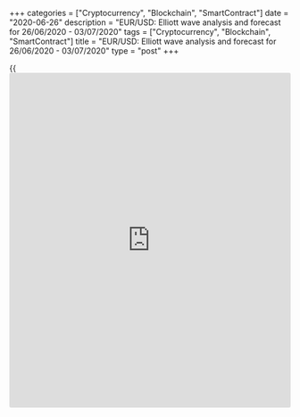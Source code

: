 +++
categories = ["Cryptocurrency", "Blockchain", "SmartContract"]
date = "2020-06-26"
description = "EUR/USD: Elliott wave analysis and forecast for 26/06/2020 - 03/07/2020"
tags = ["Cryptocurrency", "Blockchain", "SmartContract"]
title = "EUR/USD: Elliott wave analysis and forecast for 26/06/2020 - 03/07/2020"
type = "post"
+++

{{<iframe id="large-banner" src="https://www.bounty.group/#slide=15.0" width="100%" height="600" scrolling="no" style="border: 0px solid rgb(216, 221, 230); border-radius: 3px;">}}

June 26, 2020

June 26, 2020

EUR/USD: Elliott wave analysis and forecast for 26/06/2020 –
03/07/2020Alex Geuta

## The pair [EUR/USD][1] remains likely to grow. Estimated pivot point
is at a level of 1.1162.

 **Main scenario:** consider long positions from corrections above the
level of 1.1162 with a target of 1.1495 – 1.1605.

 **Alternative scenario:** breakout and consolidation below the level of
1.1162 will allow the pair to continue declining to the levels of 1.1019
– 1.0769.

 **Analysis:** Supposedly, a descending correction of larger degree
finished developing on the [daily](https://www.fintecher.org/2020/03/03/forex-trading-daily-strategy/) time frame in the form of wave 2 and
the third wave 3 started developing. On the H4 time frame the first
counter-trend wave 1 of (3) is forming, with wave iii of 1 forming
inside. On the H1 time frame, apparently, the third wave of smaller
degree (iii) of iii of 1 formed, a local correction developed in the
form of wave (iv) of iii of 1 and the fifth wave (v) of iii of 1 is
developing. If the presumption is correct, the pair will continue to
rise to the levels of 1.1495 – 1.1605. The level of 1.1162 is critical
in this scenario. Its breakout will allow the pair to continue falling
to the levels of 1.1019 – 1.0769.

![LiteForex: EUR/USD: Elliott wave analysis and forecast for 26/06/2020
– 03/07/2020][2]

* * *

![LiteForex: EUR/USD: Elliott wave analysis and forecast for 26/06/2020
– 03/07/2020][3]

* * *

![LiteForex: EUR/USD: Elliott wave analysis and forecast for 26/06/2020
– 03/07/2020][4]

* * *

P.S. Did you like my article? Share it in social networks: it will be
the best “thank you" :)

Ask me questions and comment below. I’ll be glad to answer your
questions and give necessary explanations.

 **Useful links:**

  * I recommend trying to trade with a reliable broker [here][5]. The system allows you to trade by yourself or copy successful traders from all across the globe.
  * Use my promo-code BLOG for getting deposit bonus 50% on LiteForex platform. Just enter this code in the appropriate field while [depositing][6] your trading account.
  * Telegram channel with high-quality analytics, Forex reviews, training articles, and other useful things for traders <t.me/liteforex>

## Price chart of EURUSD in real time mode

![EUR/USD: Elliott wave analysis and forecast for 26/06/2020 –
03/07/2020][7]

The content of this article reflects the author’s opinion and does not
necessarily reflect the official position of LiteForex. The material
published on this page is provided for informational purposes only and
should not be considered as the provision of investment advice for the
purposes of Directive 2004/39/EC.

Rate this article:

{{value}}

( {{count}} {{title}} )

   1. my.liteforex.com/trading/chart?symbol=EURUSD
   2. cdn.liteforex.com/cache/uploads/blog_post/wave-analisys/26-06-2020/EURUSDH1.png?w=30&s=d2bdec9f690dc2725cb70b0cc5126ba6
   3. cdn.liteforex.com/cache/uploads/blog_post/wave-analisys/26-06-2020/EURUSDH4.png?w=30&s=96e2a35a3814c705d2ae907e83a0fc7c
   4. cdn.liteforex.com/cache/uploads/blog_post/wave-analisys/26-06-2020/EURUSDDaily.png?w=30&s=4cd18b40d2a252ce854d634f8293937a
   5. my.liteforex.com/?category=analysts-opinions&slug=eurusd-elliott-wave-analysis-and-forecast-for-26062020---03072020&openPopup=%2Fregistration%2Fpopup&utm_source=blog&utm_medium=article&utm_campaign=bonus
   6. my.liteforex.com/deposit/?category=analysts-opinions&slug=eurusd-elliott-wave-analysis-and-forecast-for-26062020---03072020&promo_code=BLOG&utm_source=blog&utm_medium=article&utm_campaign=bonus
   7. cdn.liteforex.com/cache/uploads/blog_post/wave-analisys/Previews-elliot-waves/eurusd-elliott-wave-analysis-liteforex-blog-preview.jpg?q=75&w=1000&s=b202050ed0fbd5cbac195a74fd2a8075